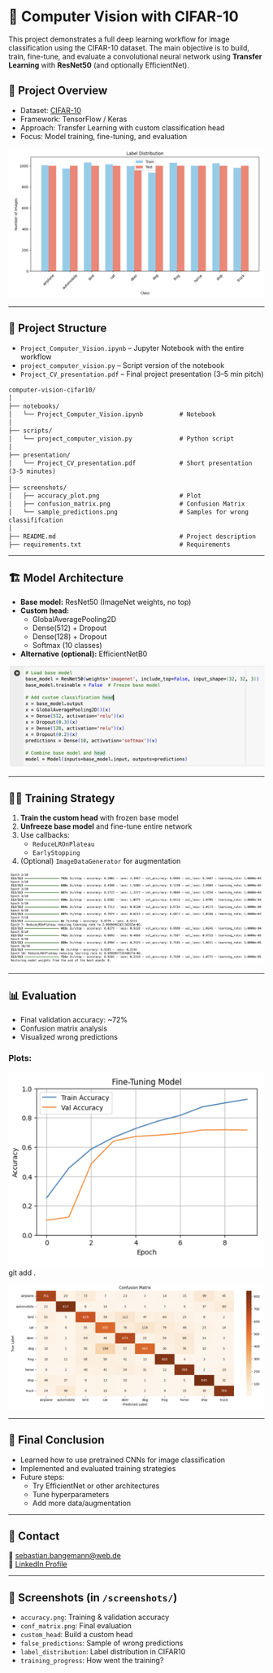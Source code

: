 # 🧠 Computer Vision with CIFAR-10

This project demonstrates a full deep learning workflow for image classification using the CIFAR-10 dataset. The main objective is to build, train, fine-tune, and evaluate a convolutional neural network using **Transfer Learning** with **ResNet50** (and optionally EfficientNet).

## 🎯 Project Overview

- Dataset: [CIFAR-10](https://www.cs.toronto.edu/~kriz/cifar.html)
- Framework: TensorFlow / Keras
- Approach: Transfer Learning with custom classification head
- Focus: Model training, fine-tuning, and evaluation

![Label distribution](screenshots/label_distribution.png)

---

## 📂 Project Structure

- `Project_Computer_Vision.ipynb` – Jupyter Notebook with the entire workflow
- `project_computer_vision.py` – Script version of the notebook
- `Project_CV_presentation.pdf` – Final project presentation (3–5 min pitch)

```
computer-vision-cifar10/
│
├── notebooks/
│   └── Project_Computer_Vision.ipynb          # Notebook
│
├── scripts/
│   └── project_computer_vision.py             # Python script
│
├── presentation/
│   └── Project_CV_presentation.pdf            # Short presentation (3-5 minutes)
│
├── screenshots/
│   ├── accuracy_plot.png                      # Plot
│   ├── confusion_matrix.png                   # Confusion Matrix
│   └── sample_predictions.png                 # Samples for wrong classififcation
│
├── README.md                                  # Project description
├── requirements.txt                           # Requirements
```

---

## 🏗️ Model Architecture

- **Base model:** ResNet50 (ImageNet weights, no top)
- **Custom head:**
  - GlobalAveragePooling2D
  - Dense(512) + Dropout
  - Dense(128) + Dropout
  - Softmax (10 classes)
- **Alternative (optional):** EfficientNetB0

![Custom Head](screenshots/custom_head.png)

---

## 🏋️‍♂️ Training Strategy

1. **Train the custom head** with frozen base model
2. **Unfreeze base model** and fine-tune entire network
3. Use callbacks:
   - `ReduceLROnPlateau`
   - `EarlyStopping`
4. (Optional) `ImageDataGenerator` for augmentation

![Training Progress](screenshots/training_progress.png)

---

## 📊 Evaluation

- Final validation accuracy: ~72%
- Confusion matrix analysis
- Visualized wrong predictions 

### Plots:
![Accuracy curve](screenshots/accuracy.png)
git add .

![Confusion matrix](screenshots/conf_matrix.png)

---

## 📝 Final Conclusion

- Learned how to use pretrained CNNs for image classification
- Implemented and evaluated training strategies
- Future steps:
  - Try EfficientNet or other architectures
  - Tune hyperparameters
  - Add more data/augmentation

---

## 🔗 Contact

📧 [sebastian.bangemann@web.de](mailto:sebastian.bangemann@web.de)  
🔗 [LinkedIn Profile](https://www.linkedin.com/in/sebastian-bangemann)

---

## 📸 Screenshots (in `/screenshots/`)

- `accuracy.png`: Training & validation accuracy
- `conf_matrix.png`: Final evaluation
- `custom_head`: Build a custom head
- `false_predictions`: Sample of wrong predictions
- `label_distribution`: Label distribution in CIFAR10
- `training_progress`: How went the training?